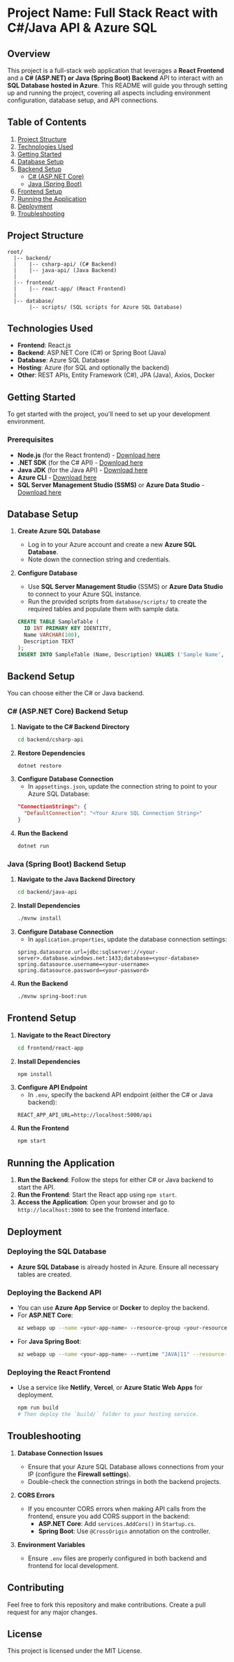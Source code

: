 # Project Name: Full Stack React with C#/Java API & Azure SQL

## Overview
This project is a full-stack web application that leverages a **React Frontend** and a **C# (ASP.NET) or Java (Spring Boot) Backend** API to interact with an **SQL Database hosted in Azure**. This README will guide you through setting up and running the project, covering all aspects including environment configuration, database setup, and API connections.

## Table of Contents
1. [Project Structure](#project-structure)
2. [Technologies Used](#technologies-used)
3. [Getting Started](#getting-started)
4. [Database Setup](#database-setup)
5. [Backend Setup](#backend-setup)
   - [C# (ASP.NET Core)](#csharp-aspnet-core-backend-setup)
   - [Java (Spring Boot)](#java-spring-boot-backend-setup)
6. [Frontend Setup](#frontend-setup)
7. [Running the Application](#running-the-application)
8. [Deployment](#deployment)
9. [Troubleshooting](#troubleshooting)

## Project Structure
```
root/
  |-- backend/
  |    |-- csharp-api/ (C# Backend)
  |    |-- java-api/ (Java Backend)
  |
  |-- frontend/
  |    |-- react-app/ (React Frontend)
  |
  |-- database/
       |-- scripts/ (SQL scripts for Azure SQL Database)
```

## Technologies Used
- **Frontend**: React.js
- **Backend**: ASP.NET Core (C#) or Spring Boot (Java)
- **Database**: Azure SQL Database
- **Hosting**: Azure (for SQL and optionally the backend)
- **Other**: REST APIs, Entity Framework (C#), JPA (Java), Axios, Docker

## Getting Started
To get started with the project, you'll need to set up your development environment.

### Prerequisites
- **Node.js** (for the React frontend) - [Download here](https://nodejs.org/)
- **.NET SDK** (for the C# API) - [Download here](https://dotnet.microsoft.com/download)
- **Java JDK** (for the Java API) - [Download here](https://www.oracle.com/java/technologies/javase-jdk11-downloads.html)
- **Azure CLI** - [Download here](https://docs.microsoft.com/en-us/cli/azure/install-azure-cli)
- **SQL Server Management Studio (SSMS)** or **Azure Data Studio** - [Download here](https://aka.ms/ssmsfullsetup)

## Database Setup
1. **Create Azure SQL Database**
   - Log in to your Azure account and create a new **Azure SQL Database**.
   - Note down the connection string and credentials.

2. **Configure Database**
   - Use **SQL Server Management Studio** (SSMS) or **Azure Data Studio** to connect to your Azure SQL instance.
   - Run the provided scripts from `database/scripts/` to create the required tables and populate them with sample data.

   ```sql
   CREATE TABLE SampleTable (
     ID INT PRIMARY KEY IDENTITY,
     Name VARCHAR(100),
     Description TEXT
   );
   INSERT INTO SampleTable (Name, Description) VALUES ('Sample Name', 'Sample Description');
   ```

## Backend Setup
You can choose either the C# or Java backend.

### C# (ASP.NET Core) Backend Setup
1. **Navigate to the C# Backend Directory**
   ```sh
   cd backend/csharp-api
   ```
2. **Restore Dependencies**
   ```sh
   dotnet restore
   ```
3. **Configure Database Connection**
   - In `appsettings.json`, update the connection string to point to your Azure SQL Database:
   ```json
   "ConnectionStrings": {
     "DefaultConnection": "<Your Azure SQL Connection String>"
   }
   ```
4. **Run the Backend**
   ```sh
   dotnet run
   ```

### Java (Spring Boot) Backend Setup
1. **Navigate to the Java Backend Directory**
   ```sh
   cd backend/java-api
   ```
2. **Install Dependencies**
   ```sh
   ./mvnw install
   ```
3. **Configure Database Connection**
   - In `application.properties`, update the database connection settings:
   ```properties
   spring.datasource.url=jdbc:sqlserver://<your-server>.database.windows.net:1433;database=<your-database>
   spring.datasource.username=<your-username>
   spring.datasource.password=<your-password>
   ```
4. **Run the Backend**
   ```sh
   ./mvnw spring-boot:run
   ```

## Frontend Setup
1. **Navigate to the React Directory**
   ```sh
   cd frontend/react-app
   ```
2. **Install Dependencies**
   ```sh
   npm install
   ```
3. **Configure API Endpoint**
   - In `.env`, specify the backend API endpoint (either the C# or Java backend):
   ```env
   REACT_APP_API_URL=http://localhost:5000/api
   ```
4. **Run the Frontend**
   ```sh
   npm start
   ```

## Running the Application
1. **Run the Backend**: Follow the steps for either C# or Java backend to start the API.
2. **Run the Frontend**: Start the React app using `npm start`.
3. **Access the Application**: Open your browser and go to `http://localhost:3000` to see the frontend interface.

## Deployment
### Deploying the SQL Database
- **Azure SQL Database** is already hosted in Azure. Ensure all necessary tables are created.

### Deploying the Backend API
- You can use **Azure App Service** or **Docker** to deploy the backend.
- For **ASP.NET Core**:
  ```sh
  az webapp up --name <your-app-name> --resource-group <your-resource-group> --sku F1
  ```
- For **Java Spring Boot**:
  ```sh
  az webapp up --name <your-app-name> --runtime "JAVA|11" --resource-group <your-resource-group> --sku F1
  ```

### Deploying the React Frontend
- Use a service like **Netlify**, **Vercel**, or **Azure Static Web Apps** for deployment.
  ```sh
  npm run build
  # Then deploy the `build/` folder to your hosting service.
  ```

## Troubleshooting
1. **Database Connection Issues**
   - Ensure that your Azure SQL Database allows connections from your IP (configure the **Firewall settings**).
   - Double-check the connection strings in both the backend projects.

2. **CORS Errors**
   - If you encounter CORS errors when making API calls from the frontend, ensure you add CORS support in the backend:
     - **ASP.NET Core**: Add `services.AddCors()` in `Startup.cs`.
     - **Spring Boot**: Use `@CrossOrigin` annotation on the controller.

3. **Environment Variables**
   - Ensure `.env` files are properly configured in both backend and frontend for local development.

## Contributing
Feel free to fork this repository and make contributions. Create a pull request for any major changes.

## License
This project is licensed under the MIT License.

